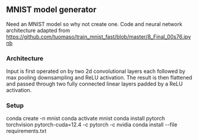 ## MNIST model generator
Need an MNIST model so why not create one. Code and neural network architecture adapted from https://github.com/tuomaso/train_mnist_fast/blob/master/8_Final_00s76.ipynb

### Architecture
Input is first operated on by two 2d convolutional layers each followed by max pooling downsampling and ReLU activation. The result is then flattened and passed through two fully connected linear layers padded by a ReLU activation.

### Setup 
conda create -n mnist
conda activate mnist
conda install pytorch torchvision pytorch-cuda=12.4 -c pytorch -c nvidia
conda install --file requirements.txt
